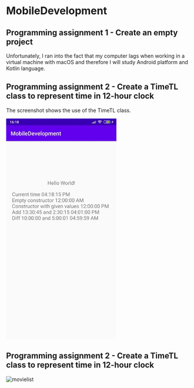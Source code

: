 # MobileDevelopment

## Programming assignment 1 - Create an empty project

Unfortunately, I ran into the fact that my computer lags when working in a virtual machine with macOS and therefore I will study Android platform and Kotlin language.

## Programming assignment 2 - Create a TimeTL class to represent time in 12-hour clock

The screenshot shows the use of the TimeTL class.

<img src="screenshots/assignment2.jpg" width="300">

## Programming assignment 2 - Create a TimeTL class to represent time in 12-hour clock

![movielist](screenshots/assignment3.gif)
